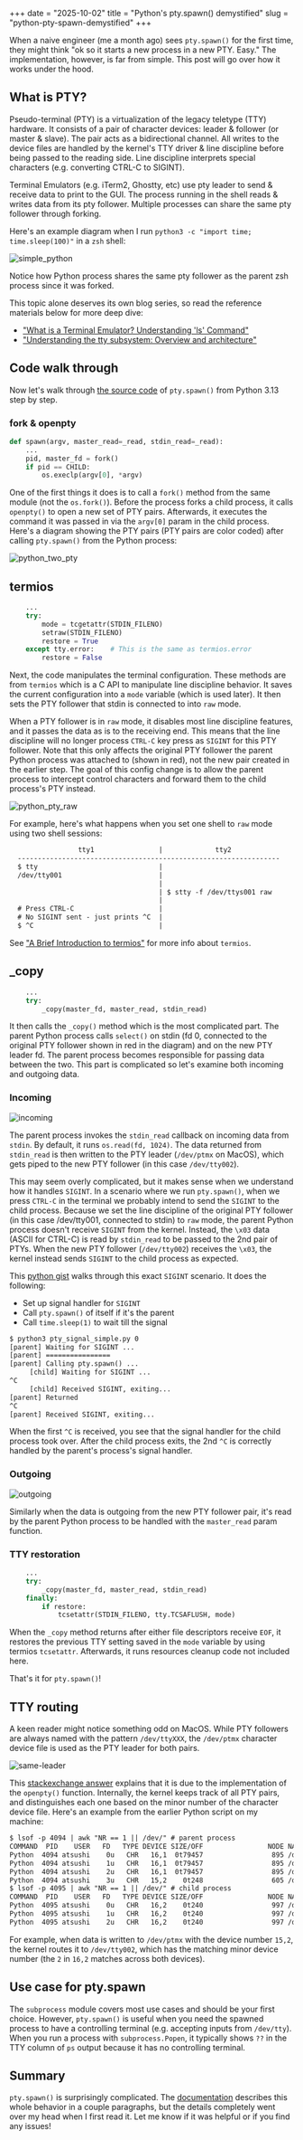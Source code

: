 +++
date = "2025-10-02"
title = "Python's pty.spawn() demystified"
slug = "python-pty-spawn-demystified"
+++

When a naive engineer (me a month ago) sees `pty.spawn()` for the first time, they might think "ok so it starts a new process in a new PTY. Easy."
The implementation, however, is far from simple. This post will go over how it works under the hood.

## What is PTY?

Pseudo-terminal (PTY) is a virtualization of the legacy teletype (TTY) hardware. It consists of a pair of character devices: leader & follower (or master & slave). The pair acts as a bidirectional channel.
All writes to the device files are handled by the kernel's TTY driver & line discipline before being passed to the reading side. Line discipline interprets special characters (e.g. converting CTRL-C to SIGINT).

Terminal Emulators (e.g. iTerm2, Ghostty, etc) use pty leader to send & receive data to print to the GUI. The process running in the shell reads & writes data from its pty follower. Multiple processes can share the same pty follower through forking.

Here's an example diagram when I run `python3 -c "import time; time.sleep(100)"` in a `zsh` shell:

![simple_python](/images/2025-10-02-pty-explained/python.png)

Notice how Python process shares the same pty follower as the parent zsh process since it was forked.

This topic alone deserves its own blog series, so read the reference materials below for more deep dive:
- ["What is a Terminal Emulator? Understanding 'ls' Command"](https://www.warp.dev/blog/what-happens-when-you-open-a-terminal-and-enter-ls)
- ["Understanding the tty subsystem: Overview and architecture"](https://lambdalambda.ninja/blog/54/)

## Code walk through

Now let's walk through [the source code](https://github.com/python/cpython/blob/f42eafdd09b6c3c8459c25593df6655b5a386c2a/Lib/pty.py#L187) of `pty.spawn()` from Python 3.13 step by step.

### fork & openpty

```python
def spawn(argv, master_read=_read, stdin_read=_read):
    ...
    pid, master_fd = fork()
    if pid == CHILD:
        os.execlp(argv[0], *argv)
```

One of the first things it does is to call a `fork()` method from the same module (not the `os.fork()`). Before the process forks a child process, it calls `openpty()` to open a new set of PTY pairs. Afterwards, it executes the command it was passed in via the `argv[0]` param in the child process. Here's a diagram showing the PTY pairs (PTY pairs are color coded) after calling `pty.spawn()` from the Python process:

![python_two_pty](/images/2025-10-02-pty-explained/python-two-pty.png)

## termios

```python
    ...
    try:
        mode = tcgetattr(STDIN_FILENO)
        setraw(STDIN_FILENO)
        restore = True
    except tty.error:    # This is the same as termios.error
        restore = False
```

Next, the code manipulates the terminal configuration. These methods are from `termios` which is a C API to manipulate line discipline behavior. It saves the current configuration into a `mode` variable (which is used later). It then sets the PTY follower that stdin is connected to into `raw` mode.

When a PTY follower is in `raw` mode, it disables most line discipline features, and it passes the data as is to the receiving end. This means that the line discipline will no longer process `CTRL-C` key press as `SIGINT` for this PTY follower. Note that this only affects the original PTY follower the parent Python process was attached to (shown in red), not the new pair created in the earlier step. The goal of this config change is to allow the parent process to intercept control characters and forward them to the child process's PTY instead.

![python_pty_raw](/images/2025-10-02-pty-explained/python-pty-raw.png)

For example, here's what happens when you set one shell to `raw` mode using two shell sessions:
```txt
                 tty1                |             tty2
  -----------------------------------------------------------------
  $ tty                              |
  /dev/tty001                        |
                                     |
                                     | $ stty -f /dev/ttys001 raw
                                     |
  # Press CTRL-C                     |
  # No SIGINT sent - just prints ^C  |
  $ ^C                               |
```

See ["A Brief Introduction to termios"](https://blog.nelhage.com/2009/12/a-brief-introduction-to-termios/) for more info about `termios`.

## _copy

```python
    ...
    try:
        _copy(master_fd, master_read, stdin_read)
```

It then calls the `_copy()` method which is the most complicated part. The parent Python process calls `select()` on stdin (fd 0, connected to the original PTY follower shown in red in the diagram) and on the new PTY leader fd. The parent process becomes responsible for passing data between the two. This part is complicated so let's examine both incoming and outgoing data.

### Incoming

![incoming](/images/2025-10-02-pty-explained/incoming.png)

The parent process invokes the `stdin_read` callback on incoming data from `stdin`. By default, it runs `os.read(fd, 1024)`. The data returned from `stdin_read` is then written to the PTY leader (`/dev/ptmx` on MacOS), which gets piped to the new PTY follower (in this case `/dev/tty002`).

This may seem overly complicated, but it makes sense when we understand how it handles `SIGINT`. In a scenario where we run `pty.spawn()`, when we press `CTRL-C` in the terminal we probably intend to send the `SIGINT` to the child process. Because we set the line discipline of the original PTY follower (in this case /dev/tty001, connected to stdin) to `raw` mode, the parent Python process doesn't receive `SIGINT` from the kernel. Instead, the `\x03` data (ASCII for CTRL-C) is read by `stdin_read` to be passed to the 2nd pair of PTYs. When the new PTY follower (`/dev/tty002`) receives the `\x03`, the kernel instead sends `SIGINT` to the child process as expected.

This [python gist](https://gist.github.com/jumbosushi/035e8ee8e8f4e11956a4a0cac678eee8) walks through this exact `SIGINT` scenario. It does the following:
- Set up signal handler for `SIGINT`
- Call `pty.spawn()` of itself if it's the parent
- Call `time.sleep(1)` to wait till the signal

```txt
$ python3 pty_signal_simple.py 0
[parent] Waiting for SIGINT ...
[parent] ================
[parent] Calling pty.spawn() ...
     [child] Waiting for SIGINT ...
^C
     [child] Received SIGINT, exiting...
[parent] Returned
^C
[parent] Received SIGINT, exiting...
```

When the first `^C` is received, you see that the signal handler for the child process took over. After the child process exits, the 2nd `^C` is correctly handled by the parent's process's signal handler.

### Outgoing

![outgoing](/images/2025-10-02-pty-explained/outgoing.png)

Similarly when the data is outgoing from the new PTY follower pair, it's read by the parent Python process to be handled with the `master_read` param function.

### TTY restoration

```python
    ...
    try:
        _copy(master_fd, master_read, stdin_read)
    finally:
        if restore:
            tcsetattr(STDIN_FILENO, tty.TCSAFLUSH, mode)
```

When the `_copy` method returns after either file descriptors receive `EOF`, it restores the previous TTY setting saved in the `mode` variable by using termios `tcsetattr`. Afterwards, it runs resources cleanup code not included here.

That's it for `pty.spawn()`!

## TTY routing

A keen reader might notice something odd on MacOS. While PTY followers are always named with the pattern `/dev/ttyXXX`, the `/dev/ptmx` character device file is used as the PTY leader for both pairs.

![same-leader](/images/2025-10-02-pty-explained/same-leader.png)

This [stackexchange answer](https://unix.stackexchange.com/questions/449315/some-confused-concept-ptmx-and-tty) explains that it is due to the implementation of the `openpty()` function. Internally, the kernel keeps track of all PTY pairs, and distinguishes each one based on the minor number of the character device file. Here's an example from the earlier Python script on my machine:

```txt
$ lsof -p 4094 | awk "NR == 1 || /dev/" # parent process
COMMAND  PID    USER   FD   TYPE DEVICE SIZE/OFF                NODE NAME
Python  4094 atsushi    0u   CHR   16,1  0t79457                 895 /dev/ttys001
Python  4094 atsushi    1u   CHR   16,1  0t79457                 895 /dev/ttys001
Python  4094 atsushi    2u   CHR   16,1  0t79457                 895 /dev/ttys001
Python  4094 atsushi    3u   CHR   15,2    0t248                 605 /dev/ptmx
$ lsof -p 4095 | awk "NR == 1 || /dev/" # child process
COMMAND  PID    USER   FD   TYPE DEVICE SIZE/OFF                NODE NAME
Python  4095 atsushi    0u   CHR   16,2    0t240                 997 /dev/ttys002
Python  4095 atsushi    1u   CHR   16,2    0t240                 997 /dev/ttys002
Python  4095 atsushi    2u   CHR   16,2    0t240                 997 /dev/ttys002
```

For example, when data is written to `/dev/ptmx` with the device number `15,2`, the kernel routes it to `/dev/tty002`, which has the matching minor device number (the `2` in `16,2` matches across both devices).

## Use case for pty.spawn

The `subprocess` module covers most use cases and should be your first choice. However, `pty.spawn()` is useful when you need the spawned process to have a controlling terminal (e.g. accepting inputs from `/dev/tty`). When you run a process with `subprocess.Popen`, it typically shows `??` in the TTY column of `ps` output because it has no controlling terminal.

## Summary

`pty.spawn()` is surprisingly complicated. The [documentation](https://docs.python.org/3/library/pty.html#pty.spawn) describes this whole behavior in a couple paragraphs, but the details completely went over my head when I first read it. Let me know if it was helpful or if you find any issues!
